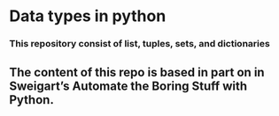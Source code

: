 

# Data types in python

### This repository consist of list, tuples, sets, and dictionaries

## The content of this repo is based in part on in Sweigart’s Automate the Boring Stuff with Python.